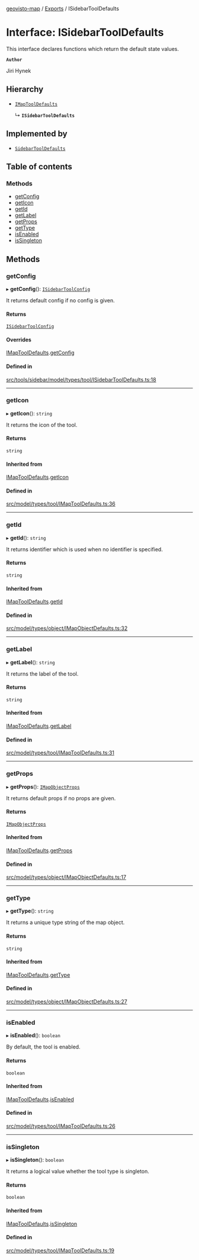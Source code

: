 [geovisto-map](../README.md) / [Exports](../modules.md) / ISidebarToolDefaults

# Interface: ISidebarToolDefaults

This interface declares functions which return the default state values.

**`Author`**

Jiri Hynek

## Hierarchy

- [`IMapToolDefaults`](IMapToolDefaults.md)

  ↳ **`ISidebarToolDefaults`**

## Implemented by

- [`SidebarToolDefaults`](../classes/SidebarToolDefaults.md)

## Table of contents

### Methods

- [getConfig](ISidebarToolDefaults.md#getconfig)
- [getIcon](ISidebarToolDefaults.md#geticon)
- [getId](ISidebarToolDefaults.md#getid)
- [getLabel](ISidebarToolDefaults.md#getlabel)
- [getProps](ISidebarToolDefaults.md#getprops)
- [getType](ISidebarToolDefaults.md#gettype)
- [isEnabled](ISidebarToolDefaults.md#isenabled)
- [isSingleton](ISidebarToolDefaults.md#issingleton)

## Methods

### getConfig

▸ **getConfig**(): [`ISidebarToolConfig`](../modules.md#isidebartoolconfig)

It returns default config if no config is given.

#### Returns

[`ISidebarToolConfig`](../modules.md#isidebartoolconfig)

#### Overrides

[IMapToolDefaults](IMapToolDefaults.md).[getConfig](IMapToolDefaults.md#getconfig)

#### Defined in

[src/tools/sidebar/model/types/tool/ISidebarToolDefaults.ts:18](https://github.com/geovisto/geovisto-map/blob/e22d774889dbc28cc1ec62933ecf6bab6690f172/src/tools/sidebar/model/types/tool/ISidebarToolDefaults.ts#L18)

___

### getIcon

▸ **getIcon**(): `string`

It returns the icon of the tool.

#### Returns

`string`

#### Inherited from

[IMapToolDefaults](IMapToolDefaults.md).[getIcon](IMapToolDefaults.md#geticon)

#### Defined in

[src/model/types/tool/IMapToolDefaults.ts:36](https://github.com/geovisto/geovisto-map/blob/e22d774889dbc28cc1ec62933ecf6bab6690f172/src/model/types/tool/IMapToolDefaults.ts#L36)

___

### getId

▸ **getId**(): `string`

It returns identifier which is used when no identifier is specified.

#### Returns

`string`

#### Inherited from

[IMapToolDefaults](IMapToolDefaults.md).[getId](IMapToolDefaults.md#getid)

#### Defined in

[src/model/types/object/IMapObjectDefaults.ts:32](https://github.com/geovisto/geovisto-map/blob/e22d774889dbc28cc1ec62933ecf6bab6690f172/src/model/types/object/IMapObjectDefaults.ts#L32)

___

### getLabel

▸ **getLabel**(): `string`

It returns the label of the tool.

#### Returns

`string`

#### Inherited from

[IMapToolDefaults](IMapToolDefaults.md).[getLabel](IMapToolDefaults.md#getlabel)

#### Defined in

[src/model/types/tool/IMapToolDefaults.ts:31](https://github.com/geovisto/geovisto-map/blob/e22d774889dbc28cc1ec62933ecf6bab6690f172/src/model/types/tool/IMapToolDefaults.ts#L31)

___

### getProps

▸ **getProps**(): [`IMapObjectProps`](../modules.md#imapobjectprops)

It returns default props if no props are given.

#### Returns

[`IMapObjectProps`](../modules.md#imapobjectprops)

#### Inherited from

[IMapToolDefaults](IMapToolDefaults.md).[getProps](IMapToolDefaults.md#getprops)

#### Defined in

[src/model/types/object/IMapObjectDefaults.ts:17](https://github.com/geovisto/geovisto-map/blob/e22d774889dbc28cc1ec62933ecf6bab6690f172/src/model/types/object/IMapObjectDefaults.ts#L17)

___

### getType

▸ **getType**(): `string`

It returns a unique type string of the map object.

#### Returns

`string`

#### Inherited from

[IMapToolDefaults](IMapToolDefaults.md).[getType](IMapToolDefaults.md#gettype)

#### Defined in

[src/model/types/object/IMapObjectDefaults.ts:27](https://github.com/geovisto/geovisto-map/blob/e22d774889dbc28cc1ec62933ecf6bab6690f172/src/model/types/object/IMapObjectDefaults.ts#L27)

___

### isEnabled

▸ **isEnabled**(): `boolean`

By default, the tool is enabled.

#### Returns

`boolean`

#### Inherited from

[IMapToolDefaults](IMapToolDefaults.md).[isEnabled](IMapToolDefaults.md#isenabled)

#### Defined in

[src/model/types/tool/IMapToolDefaults.ts:26](https://github.com/geovisto/geovisto-map/blob/e22d774889dbc28cc1ec62933ecf6bab6690f172/src/model/types/tool/IMapToolDefaults.ts#L26)

___

### isSingleton

▸ **isSingleton**(): `boolean`

It returns a logical value whether the tool type is singleton.

#### Returns

`boolean`

#### Inherited from

[IMapToolDefaults](IMapToolDefaults.md).[isSingleton](IMapToolDefaults.md#issingleton)

#### Defined in

[src/model/types/tool/IMapToolDefaults.ts:19](https://github.com/geovisto/geovisto-map/blob/e22d774889dbc28cc1ec62933ecf6bab6690f172/src/model/types/tool/IMapToolDefaults.ts#L19)
